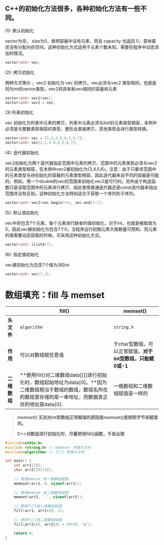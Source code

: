 ## C++的初始化方法很多，各种初始化方法有一些不同。

(1): 默认初始化

vector为空， size为0，表明容器中没有元素，而且 capacity 也返回 0，意味着还没有分配内存空间。这种初始化方式适用于元素个数未知，需要在程序中动态添加的情况。

```cpp
vector<int> vec;
```

(2): 拷贝初始化

两种方式等价 ，vec2 初始化为 vec 的拷贝，vec必须与vec2 类型相同，也就是同为int的vector类型，vec2将具有和vec相同的容量和元素

```cpp
vector<int> vec2(vec);
vector<int> vec2 = vec; 
```

(3):列表初始化

vec 初始化为列表中元素的拷贝，列表中元素必须与ilist的元素类型相容，本例中必须是与整数类型相容的类型，整形会直接拷贝，其他类型会进行类型转换。

```cpp
vector<int> vec = {1,2,3.0,4,5,6,7};
vector<int> vec{1,2,3.0,4,5,6,7};
```

(4): 迭代器初始化

vec2初始化为两个迭代器指定范围中元素的拷贝，范围中的元素类型必须与vec2 的元素类型相容，在本例中vec2被初始化为{3,4,5,6}。注意：由于只要求范围中的元素类型与待初始化的容器的元素类型相容，因此迭代器来自不同的容器是可能的，例如，用一个double的vec的范围来初始化vec2是可行的。另外由于构造函数只是读取范围中的元素进行拷贝，因此使用普通迭代器还是const迭代器来指出范围并没有区别。这种初始化方法特别适合于获取一个序列的子序列。

```cpp
vector<int> vec2(vec.begin()+2, vec.end()-1);
```

(5): 默认值初始化

vec中将包含7个元素，每个元素进行缺省的值初始化，对于int，也就是被赋值为0，因此vec被初始化为包含7个0。当程序运行初期元素大致数量可预知，而元素的值需要动态获取的时候，可采用这种初始化方式。

```cpp
vector<int> ilist4(7);
```

(6): 指定值初始化

vec被初始化为包含7个值为3的int

```cpp
vector<int> vec(7,3);
```





# 数组填充：fill 与 memset

|              | fill()                                                       | memset()                                                   |
| ------------ | ------------------------------------------------------------ | ---------------------------------------------------------- |
| **头文件**   | `algorithm`                                                  | `string.h`                                                 |
| **作用**     | 可以对数组赋任意值                                           | 于char型数组，可以正常赋值。**对于int型数组，只能赋0或-1** |
| **二维数组** | **使用fill()对二维数组data[]\[]进行初始化时，数组起始地址为data[0]。**因为二维数组相当于数组的数组，数组名所在的数组里存储的是一串地址，而数据真正存的地址是data[0]. | 一维数组和二维数组赋值是一样的                             |

> **memset() 无法对int型数组正常赋值的原因是memset()是按照字节来赋值的。**
>
> **C++对数组进行初始化时，尽量使用fill()函数，不易出错**

```c++
#include<stdio.h>
#include <string.h>	// memeset 所需头文件 
#include<algorithm>	// fill 所需头文件 

int main() {
	int arr1[29];
	char arr2[29][29];
	
	// 使用memset 给一维数组赋值
	memeset(arr1, 0, sizeof(arr1)); 
	
	// 使用memset 给二维数组赋值 
	memset(arr2, '.', sizeof(arr2));
	
	// 使用fill给一维数组赋值 
	fill(arr1, arr1+29, 1);
	
	// 使用fill给二维数组赋值 
	fill(arr2[0], arr2[0] + 29*29, '$');
	
	return 0;
} 
```

